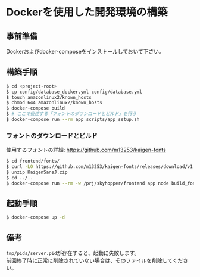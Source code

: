 # Dockerを使用した開発環境の構築

## 事前準備
Dockerおよびdocker-composeをインストールしておいて下さい。

## 構築手順
```sh
$ cd <project-root>
$ cp config/database_docker.yml config/database.yml
$ touch amazonlinux2/known_hosts
$ chmod 644 amazonlinux2/known_hosts
$ docker-compose build
$ # ここで後述する「フォントのダウンロードとビルド」を行う
$ docker-compose run --rm app scripts/app_setup.sh
```

### フォントのダウンロードとビルド

使用するフォントの詳細: <https://github.com/m13253/kaigen-fonts>
```sh
$ cd frontend/fonts/
$ curl -LO https://github.com/m13253/kaigen-fonts/releases/download/v1.004-1.001-1/KaigenSansJ.zip
$ unzip KaigenSansJ.zip
$ cd ../..
$ docker-compose run --rm -w /prj/skyhopper/frontend app node build_font.js fonts/KaigenSansJ/KaigenSansJ-Regular.ttf
```

## 起動手順
```sh
$ docker-compose up -d
```

## 備考
`tmp/pids/server.pid`が存在すると、起動に失敗します。  
前回終了時に正常に削除されていない場合は、そのファイルを削除してください。
